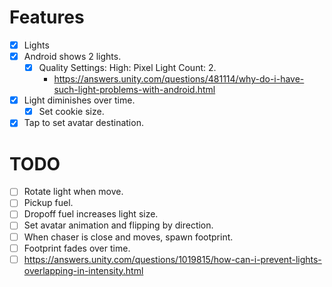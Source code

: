 # Features
- [x] Lights
- [x] Android shows 2 lights.
    - [x] Quality Settings: High: Pixel Light Count: 2.
        - <https://answers.unity.com/questions/481114/why-do-i-have-such-light-problems-with-android.html>
- [x] Light diminishes over time.
    - [x] Set cookie size.
- [x] Tap to set avatar destination.

# TODO

- [ ] Rotate light when move.
- [ ] Pickup fuel.
- [ ] Dropoff fuel increases light size.
- [ ] Set avatar animation and flipping by direction.
- [ ] When chaser is close and moves, spawn footprint.
- [ ] Footprint fades over time.
- [ ] <https://answers.unity.com/questions/1019815/how-can-i-prevent-lights-overlapping-in-intensity.html>
